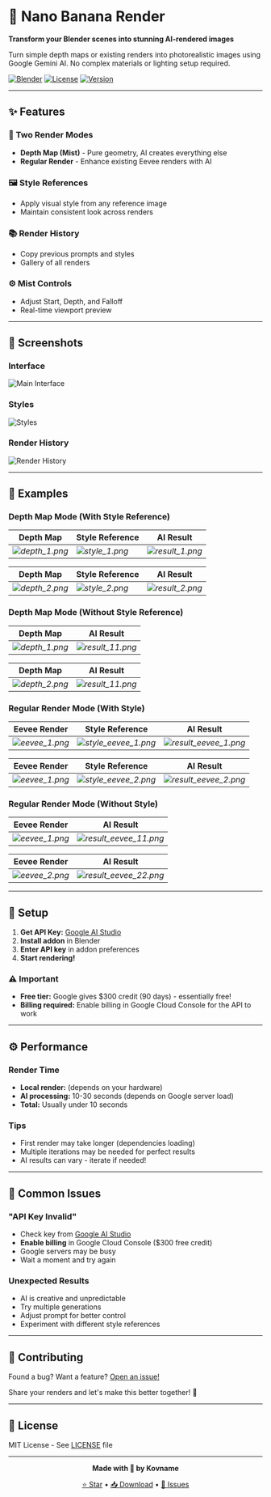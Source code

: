 # 🍌 Nano Banana Render

**Transform your Blender scenes into stunning AI-rendered images**

Turn simple depth maps or existing renders into photorealistic images using Google Gemini AI. No complex materials or lighting setup required.

[![Blender](https://img.shields.io/badge/Blender-4.5%2B-orange?logo=blender)](https://www.blender.org/)
[![License](https://img.shields.io/badge/License-MIT-blue.svg)](LICENSE)
[![Version](https://img.shields.io/badge/Version-1.0.0-green.svg)](https://github.com/kovname/nano-banana-render/releases)

---

## ✨ Features

### 🎨 Two Render Modes
- **Depth Map (Mist)** - Pure geometry, AI creates everything else
- **Regular Render** - Enhance existing Eevee renders with AI

### 🖼️ Style References
- Apply visual style from any reference image
- Maintain consistent look across renders

### 📚 Render History
- Copy previous prompts and styles
- Gallery of all renders

### ⚙️ Mist Controls
- Adjust Start, Depth, and Falloff
- Real-time viewport preview

---

## 📸 Screenshots

### Interface
![Main Interface](docs/images/ui_main.png)

### Styles
![Styles](docs/images/ui_styles.png)


### Render History
![Render History](docs/images/ui_gallery.png)

---

## 🎯 Examples

### Depth Map Mode (With Style Reference)

| Depth Map | Style Reference | AI Result |
|-----------|----------------|-----------|
| *![depth_1.png](docs/images/depth_1.png)* | *![style_1.png](docs/images/style_1.png)* | *![result_1.png](docs/images/result_1.png)* |

| Depth Map | Style Reference | AI Result |
|-----------|----------------|-----------|
| *![depth_2.png](docs/images/depth_2.png)* | *![style_2.png](docs/images/style_2.png)* | *![result_2.png](docs/images/result_2.png)* |


### Depth Map Mode (Without Style Reference)

| Depth Map | AI Result |
|-----------|-----------|
| *![depth_1.png](docs/images/depth_1.png)* | *![result_11.png](docs/images/result_11.png)* |

| Depth Map | AI Result |
|-----------|-----------|
| *![depth_2.png](docs/images/depth_2.png)* | *![result_11.png](docs/images/result_22.png)* |

### Regular Render Mode (With Style)

| Eevee Render | Style Reference | AI Result |
|--------------|----------------|-----------|
| *![eevee_1.png](docs/images/eevee_1.png)* | *![style_eevee_1.png](docs/images/style_eevee_1.png)* | *![result_eevee_1.png](docs/images/result_eevee_1.png)* |

| Eevee Render | Style Reference | AI Result |
|--------------|----------------|-----------|
| *![eevee_1.png](docs/images/eevee_2.png)* | *![style_eevee_2.png](docs/images/style_eevee_2.png)* | *![result_eevee_2.png](docs/images/result_eevee_2.png)* |


### Regular Render Mode (Without Style)

| Eevee Render | AI Result |
|--------------|-----------|
| *![eevee_1.png](docs/images/eevee_1.png)* | *![result_eevee_11.png](docs/images/result_eevee_11.png)* |

| Eevee Render | AI Result |
|--------------|-----------|
| *![eevee_2.png](docs/images/eevee_2.png)* | *![result_eevee_22.png](docs/images/result_eevee_22.png)* |

---

## 🚀 Setup

1. **Get API Key:** [Google AI Studio](https://aistudio.google.com/)
2. **Install addon** in Blender
3. **Enter API key** in addon preferences
4. **Start rendering!**

### ⚠️ Important
- **Free tier:** Google gives $300 credit (90 days) - essentially free!
- **Billing required:** Enable billing in Google Cloud Console for the API to work

---

## ⚙️ Performance

### Render Time
- **Local render:** (depends on your hardware)
- **AI processing:** 10-30 seconds (depends on Google server load)
- **Total:** Usually under 10 seconds

### Tips
- First render may take longer (dependencies loading)
- Multiple iterations may be needed for perfect results
- AI results can vary - iterate if needed!

---

## 🐛 Common Issues

### "API Key Invalid"
- Check key from [Google AI Studio](https://aistudio.google.com/)
- **Enable billing** in Google Cloud Console ($300 free credit)
- Google servers may be busy
- Wait a moment and try again

### Unexpected Results
- AI is creative and unpredictable
- Try multiple generations
- Adjust prompt for better control
- Experiment with different style references

---

## 🤝 Contributing

Found a bug? Want a feature? [Open an issue!](https://github.com/kovname/nano-banana-render/issues)

Share your renders and let's make this better together! 🎨

---

## 📄 License

MIT License - See [LICENSE](LICENSE) file

---

<div align="center">

**Made with 🍌 by Kovname**

[⭐ Star](https://github.com/kovname/nano-banana-render) • [📥 Download](https://github.com/kovname/nano-banana-render/releases) • [🐛 Issues](https://github.com/kovname/nano-banana-render/issues)

</div>
